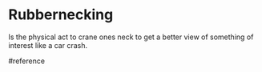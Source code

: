 # Rubbernecking
Is the physical act to crane ones neck to get a better view of something of interest like a car crash.

#reference